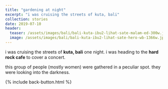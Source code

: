 ```yaml
---
title: "gardening at night"
excerpt: "i was cruising the streets of kuta, bali"
collection: stories
date: 2019-07-10
header:
  teaser: /assets/images/bali/bali-kuta-ibu2-lihat-sate-malam-ed-300w.jpg
  image: /assets/images/bali/bali-kuta-ibu2-lihat-sate-hero-wb-1366w.jpg
---
```

i was cruising the streets of **kuta, bali** one night. i was heading to the **hard rock cafe** to cover a concert.

this group of people (mostly women) were gathered in a peculiar spot. they were looking into the darkness.

{% include back-button.html %}